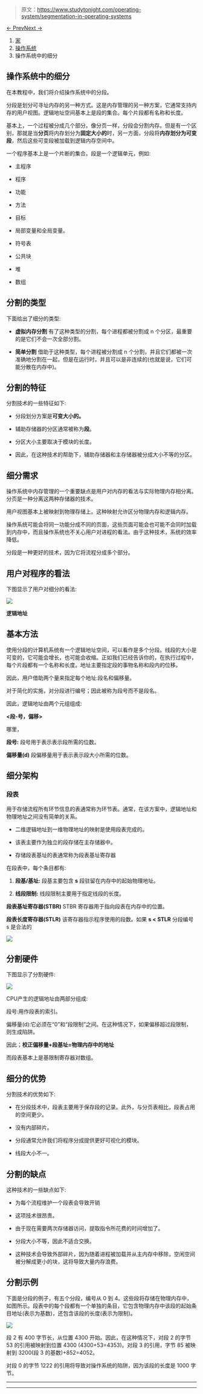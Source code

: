 > 原文：<https://www.studytonight.com/operating-system/segmentation-in-operating-systems>

[← Prev](/operating-system/structure-of-page-table-in-operating-systems "Page Table in OS")[Next →](/operating-system/difference-between-paging-and-segmentation "Paging Vs Segmentation")

<nav aria-label="breadcrumb">

1.  [家](/)
2.  [操作系统](/operating-system)
3.  操作系统中的细分

</nav>

<article>

# 操作系统中的细分

在本教程中，我们将介绍操作系统中的分段。

分段是划分可寻址内存的另一种方式。这是内存管理的另一种方案，它通常支持内存的用户视图。逻辑地址空间基本上是段的集合。每个片段都有名称和长度。

基本上，一个过程被分成几个部分。像分页一样，分段会分割内存。但是有一个区别，那就是当**分页**将内存划分为**固定大小的**时，另一方面，分段将**内存划分为可变段**，然后这些可变段被加载到逻辑内存空间中。

一个程序基本上是一个片断的集合。段是一个逻辑单元，例如:

*   主程序

*   程序

*   功能

*   方法

*   目标

*   局部变量和全局变量。

*   符号表

*   公共块

*   堆

*   数组

## 分割的类型

下面给出了细分的类型:

*   **虚拟内存分割**
    有了这种类型的分割，每个进程都被分割成 n 个分区，最重要的是它们不会一次全部分割。

*   **简单分割**
    借助于这种类型，每个进程被分割成 n 个分割，并且它们都被一次准确地分割在一起，但是在运行时，并且可以是非连续的(也就是说，它们可能分散在内存中)。

## 分割的特征

分割技术的一些特征如下:

*   分段划分方案是**可变大小的。**

*   辅助存储器的分区通常被称为**段**。

*   分区大小主要取决于模块的长度。

*   因此，在这种技术的帮助下，辅助存储器和主存储器被分成大小不等的分区。

## 细分需求

操作系统中内存管理的一个重要缺点是用户对内存的看法与实际物理内存相分离。分页是一种分离这两种存储器的技术。

用户视图基本上被映射到物理存储上。这种映射允许区分物理内存和逻辑内存。

操作系统可能会将同一功能分成不同的页面，这些页面可能会也可能不会同时加载到内存中，而且操作系统也不关心用户对进程的看法。由于这种技术，系统的效率降低。

分段是一种更好的技术，因为它将流程分成多个部分。

## 用户对程序的看法

下图显示了用户对细分的看法:

![](img/769011df03cfd4a448e9816ac4c74f48.png)

**逻辑地址**

## 基本方法

使用分段的计算机系统有一个逻辑地址空间，可以看作是多个分段。线段的大小是可变的，它可能会增长，也可能会收缩。正如我们已经告诉你的，在执行过程中，每个片段都有一个名称和长度。地址主要指定段的事物名称和段内的位移。

因此，用户借助两个量来指定每个地址:段名和偏移量。

对于简化的实施，对分段进行编号；因此被称为段号而不是段名。

因此，逻辑地址由两个元组组成:

**<段-号，偏移>**

哪里，

**段号:**
段号用于表示表示段所需的位数。

**偏移量(d)**
段偏移量用于表示表示段大小所需的位数。

## 细分架构

### 段表

用于存储流程所有环节信息的表通常称为环节表。通常，在该方案中，逻辑地址和物理地址之间没有简单的关系。

*   二维逻辑地址到一维物理地址的映射是使用段表完成的。

*   该表主要作为独立的段存储在主存储器中。

*   存储段表基址的表通常称为段表基址寄存器

在段表中，每个条目都有:

1.  **段基/基址:**
    段基主要包含 **s** 段驻留在内存中的起始物理地址。

2.  **线段限制:**
    线段限制主要用于指定线段的长度。

**段表基址寄存器(STBR)**
STBR 寄存器用于指向段表在内存中的位置。

**段表长度寄存器(STLR)**
该寄存器指示程序使用的段数。如果 **s < STLR** 分段编号 s 是合法的

**![](img/503843282b7a01db2c59a164e99d3bb2.png)**

## 分割硬件

下图显示了分割硬件:

![](img/551658e7aa620da306f821a363cf4fdf.png)

CPU产生的逻辑地址由两部分组成:

段号:用作段表的索引。

偏移量(d):它必须在“0”和“段限制”之间。在这种情况下，如果偏移超过段限制，则生成陷阱。

因此；**校正偏移量+段基址=物理内存中的地址**

而段表基本上是基限制寄存器对数组。

## 细分的优势

分割技术的优势如下:

*   在分段技术中，段表主要用于保存段的记录。此外，与分页表相比，段表占用的空间更少。

*   没有内部碎片。

*   分段通常允许我们将程序分成提供更好可视化的模块。

*   线段大小不一。

## 分割的缺点

这种技术的一些缺点如下:

*   为每个流程维护一个段表会导致开销

*   这项技术很昂贵。

*   由于现在需要两次存储器访问，提取指令所花费的时间增加了。

*   分段大小不等，因此不适合交换。

*   这种技术会导致外部碎片，因为随着进程被加载并从主内存中移除，空闲空间被分解成更小的块，这将导致大量内存浪费。

## 分割示例

下面是分段的例子，有五个分段，编号从 0 到 4。这些段将存储在物理内存中，如图所示。段表中的每个段都有一个单独的条目，它包含物理内存中该段的起始条目地址(表示为基数)，还包含该段的长度(表示为限制)。

![](img/10b9a258ff1a124f5f9904bd74c24a9f.png)

段 2 有 400 字节长，从位置 4300 开始。因此，在这种情况下，对段 2 的字节 53 的引用被映射到位置 4300 (4300+53=4353)。对段 3 的引用，字节 85 被映射到 3200(段 3 的基数)+852=4052。

对段 0 的字节 1222 的引用将导致对操作系统的陷阱，因为该段的长度是 1000 字节。

</article>

* * *

* * *